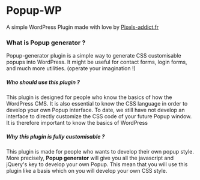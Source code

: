 # Popup-WP<br>
A simple WordPress Plugin made with love by <a href="http://www.pixels-addict.fr/">Pixels-addict.fr</a><br>
<h3>What is Popup generator ?</h3>
Popup-generator plugin is a simple way to generate CSS customisable popups into WordPress. 
It might be useful for contact forms, login forms, and much more utilities. (operate your imagination !)<br>
<h5>Who should use this plugin ?</h5>
This plugin is designed for people who know the basics of how the WordPress CMS. It is also essential to know the CSS language in order to develop your own Popup interface. To date, we still have not develop an interface to directly customize the CSS code of your future Popup window. It is therefore important to know the basics of WordPress<br>
<h5>Why this plugin is fully customisable ?</h5>
This plugin is made for people who wants to develop their own popup style. More precisely, <strong>Popup generator</strong> will give you all the javascript and jQuery's key to develop your own Popup. This mean that you will use this plugin like a basis which on you will develop your own CSS style.<br> 


